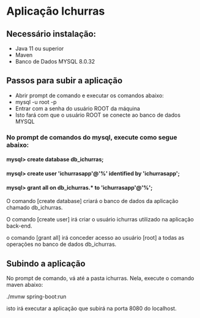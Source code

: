 # Aplicação Ichurras

## Necessário instalação: 
* Java 11 ou superior
* Maven
* Banco de Dados MYSQL 8.0.32

## Passos para subir a aplicação
* Abrir prompt de comando e executar os comandos abaixo:
* mysql -u root -p
* Entrar com a senha do usuário ROOT da máquina
* Isto fará com que o usuário ROOT se conecte ao banco de dados MYSQL

### No prompt de comandos do mysql, execute como segue abaixo: 

#### mysql> create database db_ichurras;

#### mysql> create user 'ichurrasapp'@'%' identified by 'ichurrasapp';

#### mysql> grant all on db_ichurras.* to  'ichurrasapp'@'%';



O comando [create database] criará o banco de dados da aplicação chamado db_ichurras.

O comando [create user] irá criar o usuário ichurras utilizado na aplicação back-end.

o comando [grant all] irá conceder acesso ao usuário [root] a todas as operações no banco de dados db_ichurras.



## Subindo a aplicação


No prompt de comando, vá até a pasta ichurras. Nela, execute o comando maven abaixo:

./mvnw spring-boot:run

isto irá executar a aplicação que subirá na porta 8080 do localhost.

